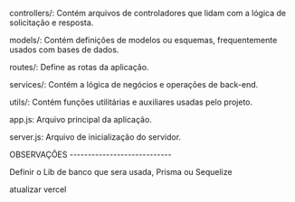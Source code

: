 <!-- Estrutura de pastas e seu significado  -->
<!-- ├── node_modules/
├── src/
│   ├── controllers/
│   │   └── userController.js
│   ├── models/
│   │   └── userModel.js
│   ├── routes/
│   │   └── userRoutes.js
│   ├── services/
│   │   └── userService.js
│   ├── utils/
│   │   └── helpers.js
│   ├── app.js
│   └── server.js -->

controllers/: Contém arquivos de controladores que lidam com a lógica de solicitação e resposta.

models/: Contém definições de modelos ou esquemas, frequentemente usados com bases de dados.

routes/: Define as rotas da aplicação.

services/: Contém a lógica de negócios e operações de back-end.

utils/: Contém funções utilitárias e auxiliares usadas pelo projeto.

app.js: Arquivo principal da aplicação.

server.js: Arquivo de inicialização do servidor.


OBSERVAÇÔES ----------------------------

Definir o Lib de banco que sera usada, Prisma ou Sequelize

atualizar vercel 